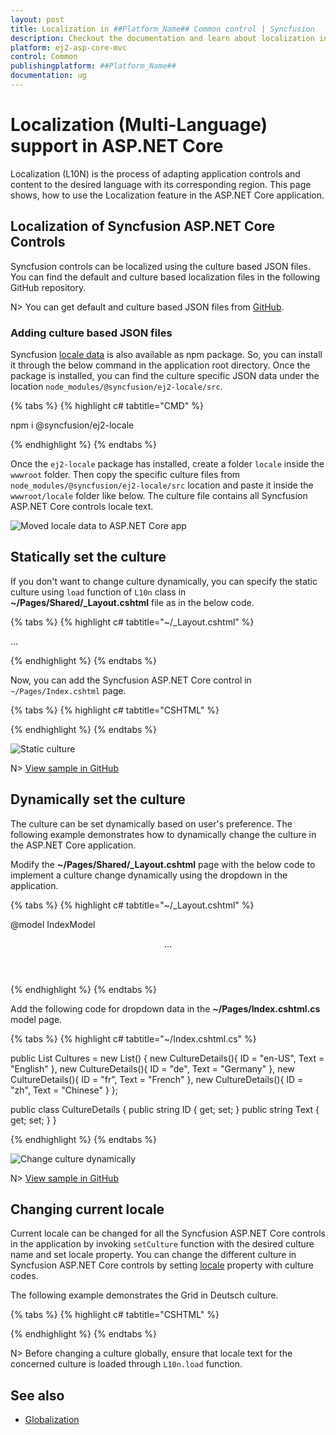 ```yaml
---
layout: post
title: Localization in ##Platform_Name## Common control | Syncfusion
description: Checkout the documentation and learn about localization in Syncfusion ##Platform_Name## Common control and more.
platform: ej2-asp-core-mvc
control: Common
publishingplatform: ##Platform_Name##
documentation: ug
---
```


# Localization (Multi-Language) support in ASP.NET Core

Localization (L10N) is the process of adapting application controls and content to the desired language with its corresponding region. This page shows, how to use the Localization feature in the ASP.NET Core application.

## Localization of Syncfusion ASP.NET Core Controls

Syncfusion controls can be localized using the culture based JSON files. You can find the default and culture based localization files in the following GitHub repository.

N> You can get default and culture based JSON files from [GitHub](https://github.com/syncfusion/ej2-locale).

### Adding culture based JSON files

Syncfusion [locale data](https://www.npmjs.com/package/@syncfusion/ej2-locale) is also available as npm package. So, you can install it through the below command in the application root directory. Once the package is installed, you can find the culture specific JSON data under the location `node_modules/@syncfusion/ej2-locale/src`.

{% tabs %}
{% highlight c# tabtitle="CMD" %}

npm i @syncfusion/ej2-locale

{% endhighlight %}
{% endtabs %}

Once the `ej2-locale` package has installed, create a folder `locale` inside the `wwwroot` folder. Then copy the specific culture files from `node_modules/@syncfusion/ej2-locale/src` location and paste it inside the `wwwroot/locale` folder like below. The culture file contains all Syncfusion ASP.NET Core controls locale text.

![Moved locale data to ASP.NET Core app](images/moved-locale-data.png)

## Statically set the culture

If you don't want to change culture dynamically, you can specify the static culture using `load` function of `L10n` class in **~/Pages/Shared/_Layout.cshtml** file as in the below code.

{% tabs %}
{% highlight c# tabtitle="~/_Layout.cshtml" %}

<body>
    ...
    <script>
        var ajax = new ej.base.Ajax(location.origin + '/../../locale/de.json', 'GET', false);   //load the de json culture file 
        ajax.send().then((e) => {
            var loader = JSON.parse(e);
            ej.base.L10n.load(
                loader
            );
            ej.base.setCulture('de');      //Set the culture for the ASP.NET Core controls 
        });
    </script>
</body>

{% endhighlight %}
{% endtabs %}

Now, you can add the Syncfusion ASP.NET Core control in `~/Pages/Index.cshtml` page.

{% tabs %}
{% highlight c# tabtitle="CSHTML" %}

<ejs-grid id="Grid" allowPaging="true" allowGrouping="true">
    <e-data-manager url="https://services.odata.org/V4/Northwind/Northwind.svc/Orders/" adaptor="ODataV4Adaptor" crossdomain="true"></e-data-manager>
    <e-grid-pagesettings pageCount="6"></e-grid-pagesettings>
    <e-grid-columns>
        <e-grid-column field="OrderID" headerText="Order ID" isPrimaryKey="true" width="120"></e-grid-column>
        <e-grid-column field="CustomerID" headerText="Customer Name" width="150"></e-grid-column>
        <e-grid-column field="Freight" headerText="Freight" format="C2" width="120"></e-grid-column>
        <e-grid-column field="ShipCity" headerText="Ship City" width="170"></e-grid-column>
        <e-grid-column field="ShipCountry" headerText="Ship Country" width="150"></e-grid-column>
    </e-grid-columns>
</ejs-grid>

{% endhighlight %}
{% endtabs %}

![Static culture](images/grid-locale.png)

N> [View sample in GitHub](https://github.com/SyncfusionExamples/asp-net-core-localization)

## Dynamically set the culture

The culture can be set dynamically based on user's preference. The following example demonstrates how to dynamically change the culture in the ASP.NET Core application.

Modify the **~/Pages/Shared/_Layout.cshtml** page with the below code to implement a culture change dynamically using the dropdown in the application.

{% tabs %}
{% highlight c# tabtitle="~/_Layout.cshtml" %}

@model IndexModel
<!DOCTYPE html>
<html lang="en">
<body>
<header>
    ...
    <div>
        <ejs-dropdownlist id="culture-swtich" dataSource="@Model.Cultures" index="0" change="onCultureChange" floatLabelType="Always">
        <e-dropdownlist-fields text="Text" value="ID"></e-dropdownlist-fields>
        </ejs-dropdownlist>
    </div>
</header>

<script>
    function onCultureChange(e) {
        var culture = e.value;
        var ajax = new ej.base.Ajax(location.origin + '/../../locale/' + culture + '.json' , 'GET', false);   //load the json culture file 
        ajax.send().then((e) => {
            var loader = JSON.parse(e);
            ej.base.L10n.load(
                loader
            );
            ej.base.setCulture(culture);      //Set the culture for the ASP.NET Core controls 
        });
    }
</script>
<body>
</html>
{% endhighlight %}
{% endtabs %}

Add the following code for dropdown data in the **~/Pages/Index.cshtml.cs** model page.

{% tabs %}
{% highlight c# tabtitle="~/Index.cshtml.cs" %}

public List<CultureDetails> Cultures = new List<CultureDetails>() 
{
    new CultureDetails(){ ID = "en-US", Text = "English" },
    new CultureDetails(){ ID = "de", Text = "Germany" },
    new CultureDetails(){ ID = "fr", Text = "French" },
    new CultureDetails(){ ID = "zh", Text = "Chinese" }
};

public class CultureDetails
{
    public string ID { get; set; }
    public string Text { get; set; }
}

{% endhighlight %}
{% endtabs %}

![Change culture dynamically](images/dynamic-culture-switch.png)

N> [View sample in GitHub](https://github.com/SyncfusionExamples/asp-net-core-localization)

## Changing current locale

Current locale can be changed for all the Syncfusion ASP.NET Core controls in the application by invoking `setCulture` function with the desired culture name and set locale property. You can change the different culture in Syncfusion ASP.NET Core controls by setting [locale](https://help.syncfusion.com/cr/aspnetcore-js2/Syncfusion.EJ2.Grids.Grid.html#Syncfusion_EJ2_Grids_Grid_Locale) property with culture codes.

The following example demonstrates the Grid in Deutsch culture.

{% tabs %}
{% highlight c# tabtitle="CSHTML" %}

<ejs-grid id="Grid" allowPaging="true" locale="de-DE" allowGrouping="true">
    <e-data-manager url="https://services.odata.org/V4/Northwind/Northwind.svc/Orders/" adaptor="ODataV4Adaptor" crossdomain="true"></e-data-manager>
    <e-grid-pagesettings pageCount="6"></e-grid-pagesettings>
    <e-grid-columns>
        <e-grid-column field="OrderID" headerText="Order ID" isPrimaryKey="true" width="120"></e-grid-column>
        <e-grid-column field="CustomerID" headerText="Customer Name" width="150"></e-grid-column>
        <e-grid-column field="Freight" headerText="Freight" format="C2" width="120"></e-grid-column>
        <e-grid-column field="ShipCity" headerText="Ship City" width="170"></e-grid-column>
        <e-grid-column field="ShipCountry" headerText="Ship Country" width="150"></e-grid-column>
    </e-grid-columns>
</ejs-grid>

<script>
    ej.base.L10n.load({
        'de-DE': {
            'grid': {
                'EmptyRecord': 'Keine Aufzeichnungen angezeigt',
                'GroupDropArea': 'Ziehen Sie einen Spaltenkopf hier, um die Gruppe ihre Spalte',
                'UnGroup': 'Klicken Sie hier, um die Gruppierung aufheben',
                'EmptyDataSourceError': 'DataSource darf bei der Erstauslastung nicht leer sein, da Spalten aus der dataSource im AutoGenerate Spaltenraster',
                'Item': 'Artikel',
                'Items': 'Artikel'
            },
            'pager': {
                'currentPageInfo': '{0} von {1} Seiten',
                'totalItemsInfo': '({0} Beiträge)',
                'firstPageTooltip': 'Zur ersten Seite',
                'lastPageTooltip': 'Zur letzten Seite',
                'nextPageTooltip': 'Zur nächsten Seite',
                'previousPageTooltip': 'Zurück zur letzten Seit',
                'nextPagerTooltip': 'Gehen Sie zu den nächsten Pager-Elementen',
                'previousPagerTooltip': 'Gehen Sie zu vorherigen Pager-Elementen'
            }
        }
    });
    ej.base.setCulture('de');
</script>

{% endhighlight %}
{% endtabs %}

N> Before changing a culture globally, ensure that locale text for the concerned culture is loaded through `L10n.load` function. 

## See also

* [Globalization](https://ej2.syncfusion.com/aspnetcore/documentation/common/internationalization)
